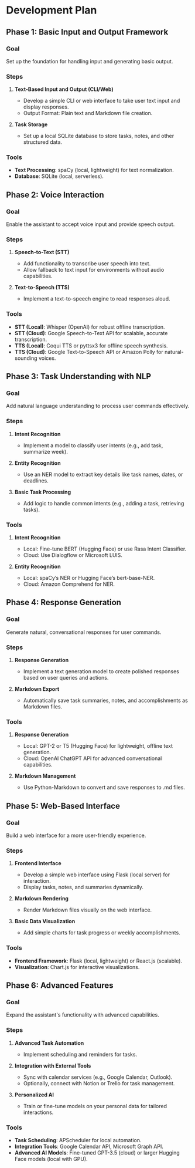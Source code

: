 # Development Plan

## Phase 1: Basic Input and Output Framework

### Goal
Set up the foundation for handling input and generating basic output.

### Steps
1. **Text-Based Input and Output (CLI/Web)**
   - Develop a simple CLI or web interface to take user text input and display responses.
   - Output Format: Plain text and Markdown file creation.

2. **Task Storage**
   - Set up a local SQLite database to store tasks, notes, and other structured data.

### Tools
- **Text Processing**: spaCy (local, lightweight) for text normalization.
- **Database**: SQLite (local, serverless).

## Phase 2: Voice Interaction

### Goal
Enable the assistant to accept voice input and provide speech output.

### Steps
1. **Speech-to-Text (STT)**
   - Add functionality to transcribe user speech into text.
   - Allow fallback to text input for environments without audio capabilities.

2. **Text-to-Speech (TTS)**
   - Implement a text-to-speech engine to read responses aloud.

### Tools
- **STT (Local)**: Whisper (OpenAI) for robust offline transcription.
- **STT (Cloud)**: Google Speech-to-Text API for scalable, accurate transcription.
- **TTS (Local)**: Coqui TTS or pyttsx3 for offline speech synthesis.
- **TTS (Cloud)**: Google Text-to-Speech API or Amazon Polly for natural-sounding voices.

## Phase 3: Task Understanding with NLP

### Goal
Add natural language understanding to process user commands effectively.

### Steps
1. **Intent Recognition**
   - Implement a model to classify user intents (e.g., add task, summarize week).

2. **Entity Recognition**
   - Use an NER model to extract key details like task names, dates, or deadlines.

3. **Basic Task Processing**
   - Add logic to handle common intents (e.g., adding a task, retrieving tasks).

### Tools
1. **Intent Recognition**
   - Local: Fine-tune BERT (Hugging Face) or use Rasa Intent Classifier.
   - Cloud: Use Dialogflow or Microsoft LUIS.

2. **Entity Recognition**
   - Local: spaCy’s NER or Hugging Face’s bert-base-NER.
   - Cloud: Amazon Comprehend for NER.

## Phase 4: Response Generation

### Goal
Generate natural, conversational responses for user commands.

### Steps
1. **Response Generation**
   - Implement a text generation model to create polished responses based on user queries and actions.

2. **Markdown Export**
   - Automatically save task summaries, notes, and accomplishments as Markdown files.

### Tools
1. **Response Generation**
   - Local: GPT-2 or T5 (Hugging Face) for lightweight, offline text generation.
   - Cloud: OpenAI ChatGPT API for advanced conversational capabilities.

2. **Markdown Management**
   - Use Python-Markdown to convert and save responses to .md files.

## Phase 5: Web-Based Interface

### Goal
Build a web interface for a more user-friendly experience.

### Steps
1. **Frontend Interface**
   - Develop a simple web interface using Flask (local server) for interaction.
   - Display tasks, notes, and summaries dynamically.

2. **Markdown Rendering**
   - Render Markdown files visually on the web interface.

3. **Basic Data Visualization**
   - Add simple charts for task progress or weekly accomplishments.

### Tools
- **Frontend Framework**: Flask (local, lightweight) or React.js (scalable).
- **Visualization**: Chart.js for interactive visualizations.

## Phase 6: Advanced Features

### Goal
Expand the assistant's functionality with advanced capabilities.

### Steps
1. **Advanced Task Automation**
   - Implement scheduling and reminders for tasks.

2. **Integration with External Tools**
   - Sync with calendar services (e.g., Google Calendar, Outlook).
   - Optionally, connect with Notion or Trello for task management.

3. **Personalized AI**
   - Train or fine-tune models on your personal data for tailored interactions.

### Tools
- **Task Scheduling**: APScheduler for local automation.
- **Integration Tools**: Google Calendar API, Microsoft Graph API.
- **Advanced AI Models**: Fine-tuned GPT-3.5 (cloud) or larger Hugging Face models (local with GPU).
